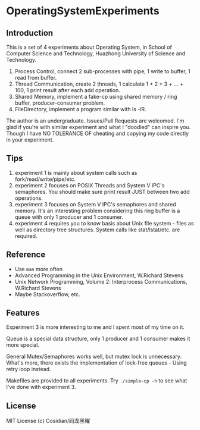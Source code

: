 # OperatingSystemExperiments

## Introduction

This is a set of 4 experiments about Operating System, in School of Computer Science and Technology, Huazhong University of Science and Technology.

1. Process Control, connect 2 sub-processes with pipe, 1 write to buffer, 1 read from buffer.
2. Thread Communication, create 2 threads, 1 calculate 1 + 2 + 3 + ... + 100, 1 print result after each add operation.
3. Shared Memory, implement a fake-cp using shared memory / ring buffer, producer-consumer problem.
4. FileDirectory, implement a program similar with ls -lR.

The author is an undergraduate. Issues/Pull Requests are welcomed.
I'm glad if you're with similar experiment and what I "doodled" can inspire you. Though I have NO TOLERANCE OF cheating and copying my code directly in your experiment.

## Tips

1. experiment 1 is mainly about system calls such as fork/read/write/pipe/etc.
2. experiment 2 focuses on POSIX Threads and System V IPC's semaphores. You should make sure print result JUST between two add operations.
3. experiment 3 focuses on System V IPC's semaphores and shared memory. It's an interesting problem considering this ring buffer is a queue with only 1 producer and 1 consumer.
4. experiment 4 requires you to know basis about Unix file system - files as well as directory tree structures. System calls like stat/lstat/etc. are required.

## Reference

* Use `man` more often
* Advanced Programming in the Unix Environment, W.Richard Stevens
* Unix Network Programming, Volume 2: Interprocess Communications, W.Richard Stevens
* Maybe Stackoverflow, etc.

## Features

Experiment 3 is more interesting to me and I spent most of my time on it.

Queue is a special data structure, only 1 producer and 1 consumer makes it more special.

General Mutex/Semaphores works well, but mutex lock is unnecessary.
What's more, there exists the implementation of lock-free queues - Using retry loop instead.

Makefiles are provided to all experiments.
Try `./simple-cp -h` to see what I've done with experiment 3.

## License
MIT License (c) Cosidian/码龙黑曜
